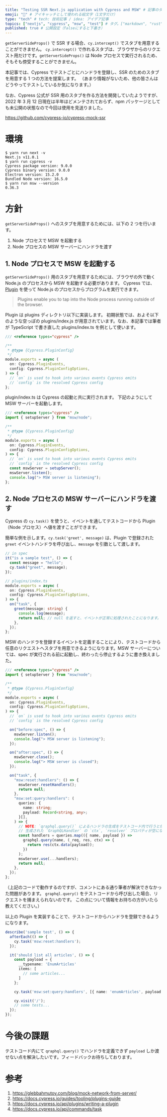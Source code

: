 ```yaml
---
title: "Testing SSR Next.js application with Cypress and MSW" # 記事のタイトル
emoji: "🍏" # アイキャッチとして使われる絵文字（1文字だけ）
type: "tech" # tech: 技術記事 / idea: アイデア記事
topics: ["nextjs", "cypress", "msw", "test"] # タグ。["markdown", "rust", "aws"]のように指定する
published: true # 公開設定（falseにすると下書き）
---
```


`getServerSideProps()` で SSR する場合、`cy.intercept()` でスタブを用意することができません。
`cy.intercept()` で作れるスタブは、ブラウザからのリクエスト用だけです。`getServerSideProps()` は Node
プロセスで実行されるため、そもそも傍受することができません。

本記事では、Cypress でテストごとにハンドラを登録し、SSR のためのスタブを用意する 1 つの方法を提案します。
（あまり情報がないため、他の皆さんはどうやってテストしているか気になります。）

なお、Cypress 公式が SSR 用のスタブを作る方法を開発していたようですが、2022 年 3 月 12 日現在は半年ほどメンテされておらず、npm
パッケージとしても未公開の状態なので今回は使用を見送りました。

https://github.com/cypress-io/cypress-mock-ssr

# 環境

```
$ yarn run next -v
Next.js v11.0.1
$ yarn run cypress -v
Cypress package version: 9.0.0
Cypress binary version: 9.0.0
Electron version: 15.2.0
Bundled Node version: 16.5.0
$ yarn run msw --version
0.36.3
```

# 方針

`getServerSideProps()` へのスタブを用意するためには、以下の 2 つを行います。

1. Node プロセスで MSW を起動する
2. Node プロセスの MSW サーバーにハンドラを渡す

## 1. Node プロセスで MSW を起動する

`getServerSideProps()` 用のスタブを用意するためには、ブラウザの外で動く Node.js のプロセスから MSW
を起動する必要があります。 Cypress
では、[Plugin](https://docs.cypress.io/guides/tooling/plugins-guide) を使って Node.js
のプロセスからプログラムを実行できます。

> Plugins enable you to tap into the Node process running outside of the
> browser.

Plugin は plugins ディレクトリ以下に実装します。 初期状態では、およそ以下のような空っぽの plugins/index.js
が用意されています。なお、本記事では筆者が TypeScript で書き直した plugins/index.ts を例として使います。

```typescript
/// <reference types="cypress" />

/**
 * @type {Cypress.PluginConfig}
 */
module.exports = async (
  on: Cypress.PluginEvents,
  config: Cypress.PluginConfigOptions,
) => {
  // `on` is used to hook into various events Cypress emits
  // `config` is the resolved Cypress config
};
```

plugin/index.ts は Cypress の起動と共に実行されます。 下記のようにして MSW サーバーを起動します。

```typescript
/// <reference types="cypress" />
import { setupServer } from "msw/node";

/**
 * @type {Cypress.PluginConfig}
 */
module.exports = async (
  on: Cypress.PluginEvents,
  config: Cypress.PluginConfigOptions,
) => {
  // `on` is used to hook into various events Cypress emits
  // `config` is the resolved Cypress config
  const mswServer = setupServer();
  mswServer.listen();
  console.log("> MSW server is listening");
};
```

## 2. Node プロセスの MSW サーバーにハンドラを渡す

Cypress の `cy.task()` を使うと、イベントを通してテストコードから Plugin（Node プロセス）へ値を渡すことができます。

簡単な例を示します。`cy.task('greet', message)` は、Plugin で登録された `greet`
イベントハンドラを呼び出し、`message` を引数として渡します。

```typescript
// in spec
it("is a sample test", () => {
  const message = "hello";
  cy.task("greet", message);
});
```

```typescript
// plugins/index.ts
module.exports = async (
  on: Cypress.PluginEvents,
  config: Cypress.PluginConfigOptions,
) => {
  on("task", {
    greet(message: string) {
      console.log(message);
      return null; // null を返すと、イベントが正常に処理されたことになります。
    },
  });
};
```

MSW のハンドラを登録するイベントを定義することにより、テストコードから任意のリクエストへスタブを用意できるようになります。MSW
サーバーについては、spec が実行される前に起動し、終わったら停止するように書き換えました。

```typescript
/// <reference types="cypress" />
import { setupServer } from "msw/node";

/**
 * @type {Cypress.PluginConfig}
 */
module.exports = async (
  on: Cypress.PluginEvents,
  config: Cypress.PluginConfigOptions,
) => {
  // `on` is used to hook into various events Cypress emits
  // `config` is the resolved Cypress config

  on("before:spec", () => {
    mswServer.listen();
    console.log("> MSW server is listening");
  });

  on("after:spec", () => {
    mswServer.close();
    console.log("> MSW server is closed");
  });

  on("task", {
    "msw:reset:handlers": () => {
      mswServer.resetHandlers();
      return null;
    },
    "msw:set:query:handlers": (
      queries: {
        name: string;
        payload: Record<string, any>;
      }[],
    ) => {
      // NOTE: `qraphql.query()` によるハンドラの生成をテストコード内で行うと傍受できない。
      // 生成された `GraphQLHandler` の `ctx`, `resolver` プロパティが空になってしまう。
      const handlers = queries.map(({ name, payload }) =>
        graphql.query(name, (_req, res, ctx) => {
          return res(ctx.data(payload));
        })
      );
      mswServer.use(...handlers);
      return null;
    },
  });
};
```

（上記のコードで動作するのですが、コメントにある通り筆者が解決できなかった問題があります。 `graphql.query()`
をテストコードから呼び出した場合、リクエストを捕まえられないのです。 この点について情報をお持ちの方がいたら教えてください。）

以上の Plugin を実装することで、テストコードからハンドラを登録できるようになります。

```typescript
describe('sample test', () => {
  afterEach(() => {
    cy.task('msw:reset:handlers');
  });

  it('should list all articles', () => {
    const payload = {
      __typename: 'EnumArticles'
      items: [
        // some articles...
      ]
    };

    cy.task('msw:set:query:handlers', [{ name: 'enumArticles', payload }]);

    cy.visit('/');
    // some tests...
  });
});
```

# 今後の課題

テストコード内にて `qraphql.query()` でハンドラを定義できず `payload`
しか渡せない点を解決したいです。フィードバックお待ちしております。

# 参考

1. https://glebbahmutov.com/blog/mock-network-from-server/
2. https://docs.cypress.io/guides/tooling/plugins-guide
3. https://docs.cypress.io/api/plugins/writing-a-plugin
4. https://docs.cypress.io/api/commands/task
